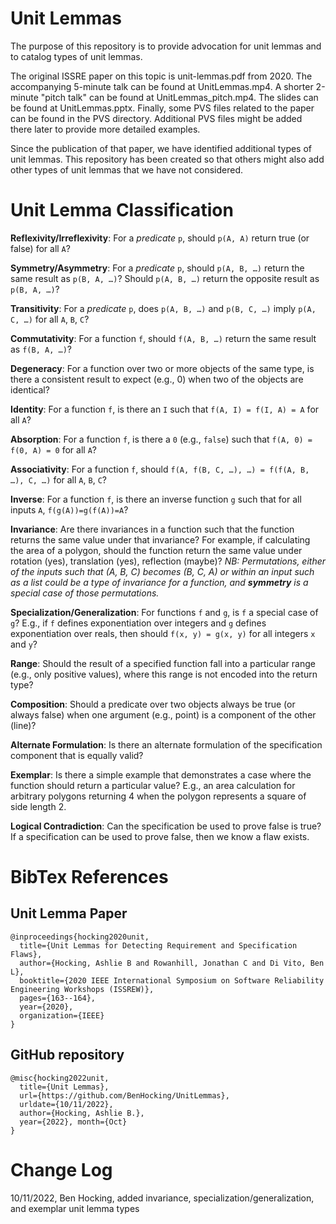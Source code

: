 # Unit Lemmas

The purpose of this repository is to provide advocation for unit lemmas and to catalog types of unit lemmas.

The original ISSRE paper on this topic is unit-lemmas.pdf from 2020. The accompanying 5-minute talk can
be found at UnitLemmas.mp4. A shorter 2-minute "pitch talk" can be found at UnitLemmas_pitch.mp4. The slides
can be found at UnitLemmas.pptx. Finally, some PVS files related to the paper can be found in the PVS directory.
Additional PVS files might be added there later to provide more detailed examples.

Since the publication of that paper, we have identified additional types of unit lemmas. This repository has
been created so that others might also add other types of unit lemmas that we have not considered.

# Unit Lemma Classification #

**Reflexivity/Irreflexivity**: For a *predicate* `p`, should `p(A, A)` return true (or false) for all `A`?

**Symmetry/Asymmetry**: For a *predicate* `p`, should `p(A, B, …)` return the same result as `p(B, A, …)`?
Should `p(A, B, …)` return the opposite result as `p(B, A, …)`?

**Transitivity**: For a *predicate* `p`, does `p(A, B, …)` and `p(B, C, …)` imply `p(A, C, …)` for all `A`, `B`, `C`?

**Commutativity**: For a function `f`, should `f(A, B, …)` return the same result as `f(B, A, …)`?

**Degeneracy**: For a function over two or more objects of the same type, is there a consistent result to
expect (e.g., 0) when two of the objects are identical?

**Identity**: For a function `f`, is there an `I` such that `f(A, I) = f(I, A) = A` for all `A`?

**Absorption**: For a function `f`, is there a `0` (e.g., `false`) such that `f(A, 0) = f(0, A) = 0` for all `A`?

**Associativity**: For a function `f`, should `f(A, f(B, C, …), …) = f(f(A, B, …), C, …)` for all `A`, `B`, `C`?

**Inverse**: For a function `f`, is there an inverse function `g` such that for all inputs `A`, `f(g(A))=g(f(A))=A`?

**Invariance**: Are there invariances in a function such that the function returns the same value under that invariance?
For example, if calculating the area of a polygon, should the function return the same value under rotation (yes),
translation (yes), reflection (maybe)? *NB: Permutations, either of the inputs such that (A, B, C) becomes (B, C, A)*
*or within an input such as a list could be a type of invariance for a function, and **symmetry** is a special case*
*of those permutations.*

**Specialization/Generalization**: For functions `f` and `g`, is `f` a special case of `g`? E.g., if `f` defines
exponentiation over integers and `g` defines exponentiation over reals, then should `f(x, y) = g(x, y)` for all
integers `x` and `y`?

**Range**: Should the result of a specified function fall into a particular range (e.g., only positive values), where
this range is not encoded into the return type?

**Composition**: Should a predicate over two objects always be true (or always false) when one argument (e.g., point)
is a component of the other (line)?

**Alternate Formulation**: Is there an alternate formulation of the specification component that is equally valid?

**Exemplar**: Is there a simple example that demonstrates a case where the function should return a particular value?
E.g., an area calculation for arbitrary polygons returning 4 when the polygon represents a square of side length 2.

**Logical Contradiction**: Can the specification be used to prove false is true? If a specification can be used to
prove false, then we know a flaw exists.

# BibTex References #

## Unit Lemma Paper ##

```
@inproceedings{hocking2020unit,
  title={Unit Lemmas for Detecting Requirement and Specification Flaws},
  author={Hocking, Ashlie B and Rowanhill, Jonathan C and Di Vito, Ben L},
  booktitle={2020 IEEE International Symposium on Software Reliability Engineering Workshops (ISSREW)},
  pages={163--164},
  year={2020},
  organization={IEEE}
}
```

## GitHub repository ##

```
@misc{hocking2022unit,
  title={Unit Lemmas},
  url={https://github.com/BenHocking/UnitLemmas},
  urldate={10/11/2022},
  author={Hocking, Ashlie B.},
  year={2022}, month={Oct}
}
```
# Change Log #

10/11/2022, Ben Hocking, added invariance, specialization/generalization, and exemplar unit lemma types